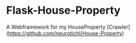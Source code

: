 # Flask-House-Property

A Webframework for my HouseProperty [Crawler] (https://github.com/neurotichl/House-Property) 
